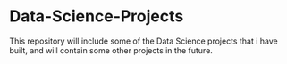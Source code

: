 # Data-Science-Projects
This repository will include some of the Data Science projects that i have built, and will contain some other projects in the future.
